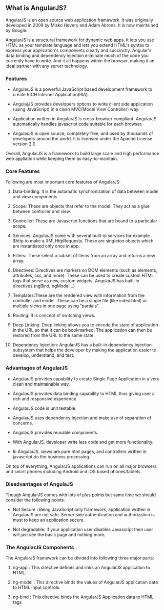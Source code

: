## What is AngularJS?

AngularJS is an open source web application framework. It was originally developed in 2009 by Misko Hevery and Adam Abrons. It is now maintained by Google. 

AngularJS is a structural framework for dynamic web apps. It lets you use HTML as your template language and lets you extend HTML's syntax to express your application's components clearly and succinctly. Angular's data binding and dependency injection eliminate much of the code you currently have to write. And it all happens within the browser, making it an ideal partner with any server technology.

### Features

- AngularJS is a powerful JavaScript based development framework to create RICH Internet Application(RIA).

- AngulajJS provides developers options to write client side application (using JavaScript) in a clean MVC(Model View Controller) way.

- Application written in AngularJS is cross-browser compliant. AngularJS automatically handles javascript code suitable for each browser.

- AngularJS is open source, completely free, and used by thousands of developers around the world. It is licensed under the Apache License version 2.0.

Overall, AngularJS is a framework to build large scale and high performance web appliation while keeping them as easy-to-maintain.

### Core Features

Following are most important core features of AngularJS:

1. Data-binding: It is the automatic synchronization of data between model and view components.

2. Scope: These are objects that refer to the model. They act as a glue between controller and view.

3. Controller: These are Javascript functions that are bound to a particular scope.

4. Services: AngularJS come with several built-in services for example $http to make a XMLHttpRequests. These are singleton objects which are instantiated only once in app.

5. Filters: These select a subset of items from an array and returns a new array.

6. Directives: Directives are markers on DOM elements (such as elements, attributes, css, and more). These can be used to create custom HTML tags that serve as new, custom widgets. AngularJS has built-in directives (ngBind, ngModel...)

7. Templates:These are the rendered view with information from the controller and model. These can be a single file (like index.html) or multiple views in one page using "partials".

8. Routing: It is concept of switching views.

9. Deep Linking: Deep linking allows you to encode the state of application in the URL so that it can be bookmarked. The application can then be restored from the URL to the same state.

10. Dependency Injection: AngularJS has a built-in dependency injection subsystem that helps the developer by making the application easier to develop, understand, and test.

### Advantages of AngularJS

- AngularJS provides capability to create Single Page Application in a very clean and maintainable way.

- AngularJS provides data binding capability to HTML thus giving user a rich and responsive experience

- AngularJS code is unit testable.

- AngularJS uses dependency injection and make use of separation of concerns.

- AngularJS provides reusable components.

- With AngularJS, developer write less code and get more functionality.

- In AngularJS, views are pure html pages, and controllers written in javascript do the business processing.

On top of everything, AngularJS applications can run on all major browsers and smart phones including Android and iOS based phones/tablets.

### Disadvantages of AngulaJS

Though AngularJS comes with lots of plus points but same time we should consider the following points:

- Not Secure : Being JavaScript only framework, application written in AngularJS are not safe. Server side authentication and authorization is must to keep an application secure.

- Not degradable: If your application user disables Javascript then user will just see the basic page and nothing more.

### The AngularJS Components

The AngularJS framework can be divided into following three major parts:

1. ng-app : This directive defines and links an AngularJS application to HTML.

2. ng-model : This directive binds the values of AngularJS application data to HTML input controls.

3. ng-bind : This directive binds the AngularJS Application data to HTML tags.